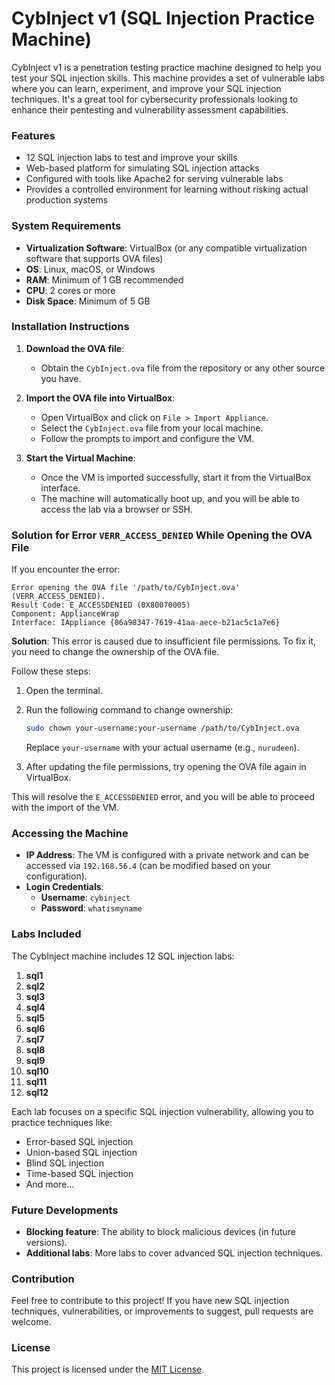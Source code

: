 
# CybInject v1 (SQL Injection Practice Machine)

CybInject v1 is a penetration testing practice machine designed to help you test your SQL injection skills. This machine provides a set of vulnerable labs where you can learn, experiment, and improve your SQL injection techniques. It's a great tool for cybersecurity professionals looking to enhance their pentesting and vulnerability assessment capabilities.

### Features
- 12 SQL injection labs to test and improve your skills
- Web-based platform for simulating SQL injection attacks
- Configured with tools like Apache2 for serving vulnerable labs
- Provides a controlled environment for learning without risking actual production systems

### System Requirements
- **Virtualization Software**: VirtualBox (or any compatible virtualization software that supports OVA files)
- **OS**: Linux, macOS, or Windows
- **RAM**: Minimum of 1 GB recommended
- **CPU**: 2 cores or more
- **Disk Space**: Minimum of 5 GB

### Installation Instructions

1. **Download the OVA file**: 
   - Obtain the `CybInject.ova` file from the repository or any other source you have.
   
2. **Import the OVA file into VirtualBox**: 
   - Open VirtualBox and click on `File > Import Appliance`.
   - Select the `CybInject.ova` file from your local machine.
   - Follow the prompts to import and configure the VM.

3. **Start the Virtual Machine**:
   - Once the VM is imported successfully, start it from the VirtualBox interface.
   - The machine will automatically boot up, and you will be able to access the lab via a browser or SSH.

### Solution for Error `VERR_ACCESS_DENIED` While Opening the OVA File

If you encounter the error:
```
Error opening the OVA file '/path/to/CybInject.ova' (VERR_ACCESS_DENIED).
Result Code: E_ACCESSDENIED (0X80070005)
Component: ApplianceWrap
Interface: IAppliance {86a98347-7619-41aa-aece-b21ac5c1a7e6}
```

**Solution**: 
This error is caused due to insufficient file permissions. To fix it, you need to change the ownership of the OVA file.

Follow these steps:

1. Open the terminal.
2. Run the following command to change ownership:

   ```bash
   sudo chown your-username:your-username /path/to/CybInject.ova
   ```

   Replace `your-username` with your actual username (e.g., `nurudeen`).

3. After updating the file permissions, try opening the OVA file again in VirtualBox.

This will resolve the `E_ACCESSDENIED` error, and you will be able to proceed with the import of the VM.

### Accessing the Machine

- **IP Address**: The VM is configured with a private network and can be accessed via `192.168.56.4` (can be modified based on your configuration).
- **Login Credentials**:
  - **Username**: `cybinject`
  - **Password**: `whatismyname`

### Labs Included

The CybInject machine includes 12 SQL injection labs:

1. **sql1**  
2. **sql2**  
3. **sql3**  
4. **sql4**  
5. **sql5**  
6. **sql6**  
7. **sql7**  
8. **sql8**  
9. **sql9**  
10. **sql10**  
11. **sql11**  
12. **sql12**

Each lab focuses on a specific SQL injection vulnerability, allowing you to practice techniques like:
- Error-based SQL injection
- Union-based SQL injection
- Blind SQL injection
- Time-based SQL injection
- And more...

### Future Developments
- **Blocking feature**: The ability to block malicious devices (in future versions).
- **Additional labs**: More labs to cover advanced SQL injection techniques.

### Contribution
Feel free to contribute to this project! If you have new SQL injection techniques, vulnerabilities, or improvements to suggest, pull requests are welcome.

### License
This project is licensed under the [MIT License](LICENSE).
